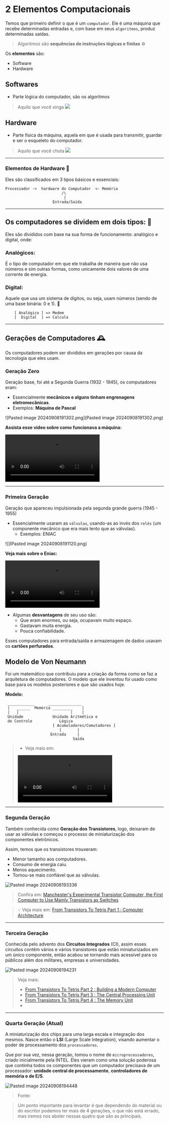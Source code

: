 # 2 Elementos Computacionais 

Temos que primeiro definir o que é um `computador`. Ele é uma máquina que recebe determinadas entradas e, com base em seus `algoritmos`, produz determinadas saídas. 

> Algoritmos são **sequências de instruções lógicas e finitas** ⚙️

Os **elementos** são:
- Software
- Hardware

## Softwares 
- Parte lógica do computador, são os algoritmos

> Aquilo que você xinga
![](Tela-azul-da-morte-Windows-versao-Nana-Gouveia.jpg)

## Hardware 

- Parte física da máquina, aquela em que é usada para transmitir, guardar e ser o esqueleto do computador.

> Aquilo que você chuta
> ![](0e5d5a1a6a8bf2f10c4a715125466045.gif)

---
### Elementos de Hardware 🔧
Eles são classificados em 3 tipos básicos e essenciais:
```
Processador ->  hardware do Computador  <- Memória
                         /\
                          |
                     Entrada/Saída
```


---
## Os computadores se dividem em dois tipos: 🔖
Eles são divididos com base na sua forma de funcionamento: analógico e digital, onde:

### Analógicos:
É o tipo de computador em que ele trabalha de maneira que não usa números e sim outras formas, como unicamente dois valores de uma corrente de energia. 

### **Digital:** 
Aquele que usa um sistema de dígitos, ou seja, usam números (sendo de uma base binária: 0 e 1). 🔢

```
    [ Analógico ] => Medem 
    [  Digital  ] => Calcula
```


---

## Gerações de Computadores 🕰️
Os computadores podem ser divididos em gerações por causa da tecnologia que eles usam.

### Geração Zero 

Geração base, foi até a Segunda Guerra (1932 - 1945), os computadores eram:
- Essencialmente **mecânicos e alguns tinham engrenagens eletromecânicas**. 
- Exemplos: **Máquina de Pascal** 

![Pasted image 20240908191302.png](Pasted image 20240908191302.png)

<note>

**Assista esse vídeo sobre como funcionava a máquina:** 

<video src="https://www.youtube.com/watch?app=desktop&v=CJ7o-ir4R_E" />

</note>



---

### Primeira Geração 

Geração que apareceu impulsionada pela segunda grande guerra (1945 - 1955)
- Essencialmente usaram as `válvulas`, usando-as ao invés dos `relés` (um componente mecânico que era mais lento que as válvulas). 
	- Exemplos: ENIAC     

![](Pasted image 20240908191120.png)

<note>


**Veja mais sobre o Eniac:** 

<video src="https://youtu.be/6X2B8Z_DCo0?si=9HaGUPZqudxTyKPO"/>

</note>



- Algumas **desvantagens** de seu uso são: 
    - Que eram enormes, ou seja, ocupavam muito espaço. 
    - Gastavam muita energia. 
    - Pouca confiabilidade. 

Esses computadores para entrada/saída e armazenagem de dados usavam os **cartões perfurados**. 
## Modelo de Von Neumann 
Foi um matemático que contribuiu para a criação da forma como se faz a arquitetura de computadores. O modelo que ele inventou foi usado como base para os modelos posteriores e que são usados hoje.

**Modelo:**
```
 ____________      _______________     
 |   ______  Memória _________    |
 |   |                       |    |
 Unidade             Unidade Aritmética e
 de Controle            Lógica  
                     [ Acumuladores/Comutadores ]
                        |       |
                    Entrada     |
                              Saída  
```


> - Veja mais em:
> <video src="https://youtu.be/YCe0mX3r9y4?si=1MMYctW2MN8ZgqVx"/>
> <video src="https://youtu.be/tZ5W2LpdcEw?si=3jCp89cc3G_sq62c"/>
> <video src="https://youtu.be/Ml3-kVYLNr8?si=gRpWp494K1TnuYDu"/>

---
### Segunda Geração 

Também conhecida como **Geração dos Transistores**, logo, deixaram de usar as válvulas e começou o processo de miniaturização dos componentes eletrônicos.

Assim, temos que os transistores trouxeram:
- Menor tamanho aos computadores. 
- Consumo de energia caiu. 
- Menos aquecimento. 
- Tornou-se mais confiável que as válvulas. 

![Pasted image 20240908193336](Pasted%20image%2020240908193336.png)

> Confira em: [Manchester's Experimental Transistor Computer, the First Computer to Use Mainly Transistors as Switches](https://www.historyofinformation.com/detail.php?entryid=4074)

> 💡 Veja mais em: [From Transistors To Tetris Part 1 : Computer Architecture](https://youtu.be/6caLyckwo7U?si=g8uCA5xnOTVmaQWD)

---
### Terceira Geração 

Conhecida pelo advento dos **Circuitos Integrados** (CI), assim esses circuitos contêm vários e vários transistores que estão miniaturizados em um único componente, então acabou se tornando mais acessível para os públicos além dos militares, empresas e universidades. 

![Pasted image 20240908194231](Pasted%20image%2020240908194231.png)

> Veja mais:
> - [From Transistors To Tetris Part 2 : Building a Modern Computer](https://youtu.be/ti9VVBHljWU?si=zy_5nhGTJ_9yYNdw)
> - [From Transistors To Tetris Part 3 : The Central Processing Unit](https://youtu.be/IGHbRfawoCo?si=jylmioc60MxukN3c)
> - [From Transistors To Tetris Part 4 : The Memory Unit](https://youtu.be/m0nza32BRl8?si=4aSyB6tCLYT1LVC-)
> - [](https://computerscience.chemeketa.edu/cs160Reader/HistoryOfComputers/Generation3.html)

---

### Quarta Geração (Atual) 

A miniaturização dos chips para uma larga escala e integração dos mesmos. Nasce então o **LSI** (Large Scale Integration), visando aumentar o poder de processamento dos `processadores`. 

Que por sua vez, nessa geração, tomou o nome de `microprocessadores`, criado inicialmente pela INTEL. Eles vieram como uma solução poderosa que continha todos os componentes que um computador precisava de um processador: **unidade central de processamento**, **controladores de memória e de E/S**. 
    
![Pasted image 20240908194448](Pasted%20image%2020240908194448.png)

> Fonte: [](https://chauman4.weebly.com/fourth-generation-computers.html)

> Um ponto importante para levantar é que dependendo do material ou do escritor
> podemos ter mais de 4 gerações, o que não está errado, mas iremos nos abster nessas
> quatro que são as principais.
